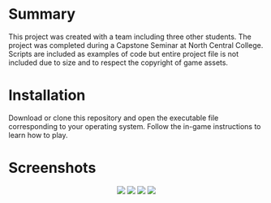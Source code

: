 # Summary
This project was created with a team including three other students. The project was completed during a Capstone Seminar at North Central College. Scripts are included as examples of code but entire project file is not included due to size and to respect the copyright of game assets.
# Installation
Download or clone this repository and open the executable file corresponding to your operating system. Follow the in-game instructions to learn how to play.
# Screenshots
<div align="center">
  <img src="https://i.imgur.com/y6Els4E.png">
  <img src="https://i.imgur.com/i3hJrzv.png">
  <img src="https://i.imgur.com/faSmB2B.png">
  <img src="https://i.imgur.com/KjzVPN1.png">
</div>
